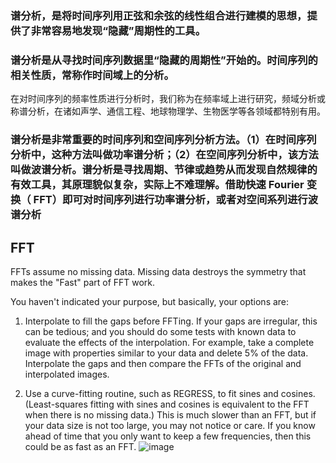 ### 谱分析，是将时间序列用正弦和余弦的线性组合进行建模的思想，提供了非常容易地发现“隐藏”周期性的工具。
 
### 谱分析是从寻找时间序列数据里“隐藏的周期性”开始的。时间序列的相关性质，常称作时间域上的分析。
 在对时间序列的频率性质进行分析时，我们称为在频率域上进行研究，频域分析或称谱分析，在诸如声学、通信工程、地球物理学、生物医学等各领域都特别有用。
 
### 谱分析是非常重要的时间序列和空间序列分析方法。（1）在时间序列分析中，这种方法叫做功率谱分析；（2）在空间序列分析中，该方法叫做波谱分析。谱分析是寻找周期、节律或趋势从而发现自然规律的有效工具，其原理貌似复杂，实际上不难理解。借助快速 Fourier 变换（ FFT）即可对时间序列进行功率谱分析，或者对空间系列进行波谱分析

## FFT

FFTs assume no missing data. Missing data destroys the symmetry that makes the "Fast" part of FFT work.

You haven't indicated your purpose, but basically, your options are:

1) Interpolate to fill the gaps before FFTing. If your gaps are
irregular, this can be tedious; and you should do some tests with known
data to evaluate the effects of the interpolation. For example, take a
complete image with properties similar to your data and delete 5% of the
data. Interpolate the gaps and then compare the FFTs of the original
and interpolated images.

2) Use a curve-fitting routine, such as REGRESS, to fit sines and
cosines. (Least-squares fitting with sines and cosines is equivalent to
the FFT when there is no missing data.) This is much slower than an
FFT, but if your data size is not too large, you may not notice or care.
If you know ahead of time that you only want to keep a few frequencies,
then this could be as fast as an FFT.
![image](https://user-images.githubusercontent.com/21980320/172716107-f3a5a7fc-c591-4d64-a17b-184f3ac36a17.png)
